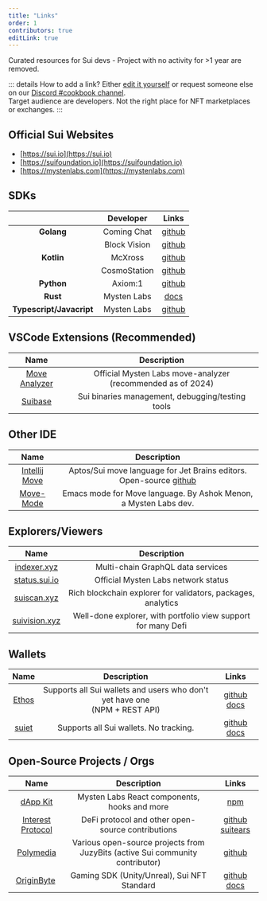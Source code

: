 ```yaml
---
title: "Links"
order: 1
contributors: true
editLink: true
---
```


Curated resources for Sui devs - Project with no activity for >1 year are removed.

::: details How to add a link?
Either [edit it yourself]( ../community/editors.html ) or request someone else on our [Discord #cookbook channel]( https://discord.com/invite/Erb6SwsVbH ).<br>
Target audience are developers. Not the right place for NFT marketplaces or exchanges.
:::

## Official Sui Websites
- [https://sui.io](https://sui.io)
- [https://suifoundation.io](https://suifoundation.io)
- [https://mystenlabs.com](https://mystenlabs.com)

## SDKs
|                          |  Developer   |                           Links                            |
| :----------------------: | :----------: | :--------------------------------------------------------: |
|        **Golang**        | Coming Chat  |    [github](https://github.com/coming-chat/go-sui-sdk)     |
|                          | Block Vision |    [github](https://github.com/block-vision/sui-go-sdk)    |
|        **Kotlin**        |   McXross    |         [github](https://github.com/mcxross/ksui)          |
|                          | CosmoStation |    [github](https://github.com/cosmostation/suikotlin)     |
|        **Python**        |   Axiom:1    |        [github](https://github.com/FrankC01/pysui)         |
|         **Rust**         | Mysten Labs  |         [docs](https://docs.sui.io/devnet/build/)          |
| **Typescript/Javacript** | Mysten Labs  | [github](https://github.com/MystenLabs/sui/tree/main/sdk/) |

## VSCode Extensions (Recommended)
|                Name                |            Description            |
| :--------------------------------: | :-------------------------------: |
| [Move Analyzer](https://marketplace.visualstudio.com/items?itemName=mysten.move) | Official Mysten Labs move-analyzer (recommended as of 2024) |
| [Suibase](https://marketplace.visualstudio.com/items?itemName=suibase.suibase) | Sui binaries management, debugging/testing tools |

## Other IDE
|                               Name                               |                                                           Description                                                            |
| :--------------------------------------------------------------: | :------------------------------------------------------------------------------------------------------------------------------: |
| [Intellij Move](https://plugins.jetbrains.com/plugin/17713-move) | Aptos/Sui move language for Jet Brains editors. Open-source [github](https://github.com/pontem-network/intellij-move) |
| [Move-Mode](https://github.com/amnn/move-mode) | Emacs mode for Move language. By Ashok Menon, a Mysten Labs dev. |

## Explorers/Viewers
|                    Name                    |                         Description                          |
| :----------------------------------------: | :----------------------------------------------------------: |
|     [indexer.xyz](https://indexer.xyz)     | Multi-chain GraphQL data services |
| [status.sui.io](https://status.sui.io/) | Official Mysten Labs network status |
|     [suiscan.xyz](https://suiscan.xyz)     | Rich blockchain explorer for validators, packages, analytics |
|     [suivision.xyz](https://suivision.xyz)     | Well-done explorer, with portfolio view support for many Defi  |


## Wallets
|               Name               |                                  Description                                  |                                            Links                                             |
| :------------------------------: | :---------------------------------------------------------------------------: | :------------------------------------------------------------------------------------------: |
| [Ethos](https://ethoswallet.xyz) | Supports all Sui wallets and users who don't yet have one<br>(NPM + REST API) | [github](https://github.com/EthosWallet/ethos-connect) [docs](https://docs.ethoswallet.xyz/) |
|   [suiet](https://suiet.app/)    |                    Supports all Sui wallets. No tracking.                     |              [github](https://github.com/suiet) [docs](https://suiet.app/docs)               |

## Open-Source Projects / Orgs

|                    Name                    |                 Description                 |                                    Links                                    |
| :----------------------------------------: | :-----------------------------------------: | :-------------------------------------------------------------------------: |
|[dApp Kit](https://sdk.mystenlabs.com/dapp-kit?ref=suibase.io)| Mysten Labs React components, hooks and more |[npm](https://www.npmjs.com/package/@mysten/dapp-kit) |
| [Interest Protocol](https://interestprotocol.com/) | DeFi protocol and other open-source contributions | [github](https://github.com/interest-protocol/) [suitears](https://www.suitears.com/) |
| [Polymedia](https://polymedia.app/) | Various open-source projects from JuzyBits (active Sui community contributor)|[github](https://github.com/juzybits) |
| [OriginByte](https://originbyte.io/)&nbsp; | Gaming SDK (Unity/Unreal), Sui NFT Standard | [github](https://github.com/Origin-Byte)<br/>[docs](https://docs.originbyte.io) |

